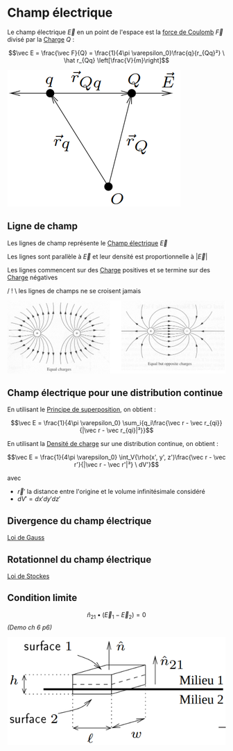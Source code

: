 # Champ électrique

Le champ électrique $\vec E$ en un point de l'espace est la [force de Coulomb](Loi%20de%20Coulomb.md) $\vec F$ divisé par la [Charge](Charge.md) $Q$ :

$$\vec E = \frac{\vec F}{Q} = \frac{1}{4\pi \varepsilon_0}\frac{q}{r_{Qq}²} \ \hat r_{Qq} \left[\frac{V}{m}\right]$$

![](attachments/Pasted%20image%2020230712141801.png)

## Ligne de champ

Les lignes de champ représente le [Champ électrique](Champ%20électrique.md) $\vec E$

Les lignes sont parallèle à $\vec E$ et leur densité est proportionnelle à $|\vec E|$

Les lignes commencent sur des [Charge](Charge.md) positives et se termine sur des [Charge](Charge.md) négatives

/ ! \ les lignes de champs ne se croisent jamais

![](attachments/Pasted%20image%2020230712145840.png)

## Champ électrique pour une distribution continue

En utilisant le [Principe de superposition](Principe%20de%20superposition.md), on obtient :

$$\vec E = \frac{1}{4\pi \varepsilon_0} \sum_i{q_i\frac{\vec r - \vec r_{qi}}{|\vec r - \vec r_{qi}|³}}$$

En utilisant la [Densité de charge](Densité%20de%20charge.md) sur une distribution continue, on obtient :

$$\vec E = \frac{1}{4\pi \varepsilon_0} \int_V{\rho(x', y', z')\frac{\vec r - \vec r'}{|\vec r - \vec r'|³} \ dV'}$$

avec
- $\vec r'$ la distance entre l'origine et le volume infinitésimale considéré
- $dV' = dx'dy'dz'$

## Divergence du champ électrique

[Loi de Gauss](Loi%20de%20Gauss.md)

## Rotationnel du champ électrique

[Loi de Stockes](Loi%20de%20Stockes.md)

## Condition limite

$$\hat n_{21} \bullet (\vec E_1-\vec E_2) = 0$$
*(Demo ch 6 p6)*

![](attachments/Pasted%20image%2020230717152934.png)